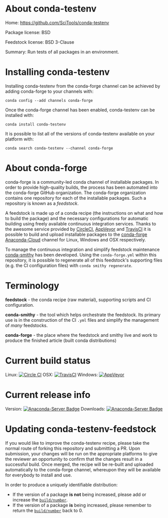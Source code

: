 About conda-testenv
===================

Home: https://github.com/SciTools/conda-testenv

Package license: BSD

Feedstock license: BSD 3-Clause

Summary: Run tests of all packages in an environment.



Installing conda-testenv
========================

Installing conda-testenv from the conda-forge channel can be achieved by adding conda-forge to your channels with:

```
conda config --add channels conda-forge
```

Once the conda-forge channel has been enabled, conda-testenv can be installed with:

```
conda install conda-testenv
```

It is possible to list all of the versions of conda-testenv available on your platform with:

```
conda search conda-testenv --channel conda-forge
```


About conda-forge
=================

conda-forge is a community-led conda channel of installable packages.
In order to provide high-quality builds, the process has been automated into the
conda-forge GitHub organization. The conda-forge organization contains one repository 
for each of the installable packages. Such a repository is known as a *feedstock*.

A feedstock is made up of a conda recipe (the instructions on what and how to build
the package) and the necessary configurations for automatic building using freely
available continuous integration services. Thanks to the awesome service provided by
[CircleCI](https://circleci.com/), [AppVeyor](http://www.appveyor.com/)
and [TravisCI](https://travis-ci.org/) it is possible to build and upload installable
packages to the [conda-forge](https://anaconda.org/conda-forge)
[Anaconda-Cloud](http://docs.anaconda.org/) channel for Linux, Windows and OSX respectively.

To manage the continuous integration and simplify feedstock maintenance
[conda-smithy](http://github.com/conda-forge/conda-smithy) has been developed.
Using the ``conda-forge.yml`` within this repository, it is possible to regenerate all of
this feedstock's supporting files (e.g. the CI configuration files) with ``conda smithy regenerate``.


Terminology
===========

**feedstock** - the conda recipe (raw material), supporting scripts and CI configuration.

**conda-smithy** - the tool which helps orchestrate the feedstock.
                   Its primary use is in the construction of the CI ``.yml`` files
                   and simplify the management of *many* feedstocks.

**conda-forge** - the place where the feedstock and smithy live and work to
                  produce the finished article (built conda distributions)

Current build status
====================

Linux: [![Circle CI](https://circleci.com/gh/conda-forge/conda-testenv-feedstock.svg?style=svg)](https://circleci.com/gh/conda-forge/conda-testenv-feedstock)
OSX: [![TravisCI](https://travis-ci.org/conda-forge/conda-testenv-feedstock.svg?branch=master)](https://travis-ci.org/conda-forge/conda-testenv-feedstock) 
Windows: [![AppVeyor](https://ci.appveyor.com/api/projects/status/github/conda-forge/conda-testenv-feedstock?svg=True)](https://ci.appveyor.com/project/conda-forge/conda-testenv-feedstock/branch/master)

Current release info
====================
Version: [![Anaconda-Server Badge](https://anaconda.org/conda-forge/conda-testenv/badges/version.svg)](https://anaconda.org/conda-forge/conda-testenv)
Downloads: [![Anaconda-Server Badge](https://anaconda.org/conda-forge/conda-testenv/badges/downloads.svg)](https://anaconda.org/conda-forge/conda-testenv)


Updating conda-testenv-feedstock
================================

If you would like to improve the conda-testenv recipe, please take the normal
route of forking this repository and submitting a PR. Upon submission, your changes will
be run on the appropriate platforms to give the reviewer an opportunity to confirm that the
changes result in a successful build. Once merged, the recipe will be re-built and uploaded
automatically to the conda-forge channel, whereupon they will be available for everybody to
install and use.

In order to produce a uniquely identifiable distribution:
 * If the version of a package **is not** being increased, please add or increase
   the [``build/number``](http://conda.pydata.org/docs/building/meta-yaml.html#build-number-and-string). 
 * If the version of a package **is** being increased, please remember to return
   the [``build/number``](http://conda.pydata.org/docs/building/meta-yaml.html#build-number-and-string)
   back to 0.

